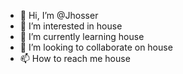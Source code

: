 - 👋 Hi, I’m @Jhosser
- 👀 I’m interested in house
- 🌱 I’m currently learning house
- 💞️ I’m looking to collaborate on house
- 📫 How to reach me house

<!---
Jhosser/Jhosser is a ✨ special ✨ repository because its `README.md` (this file) appears on your GitHub profile.
You can click the Preview link to take a look at your changes.
--->
